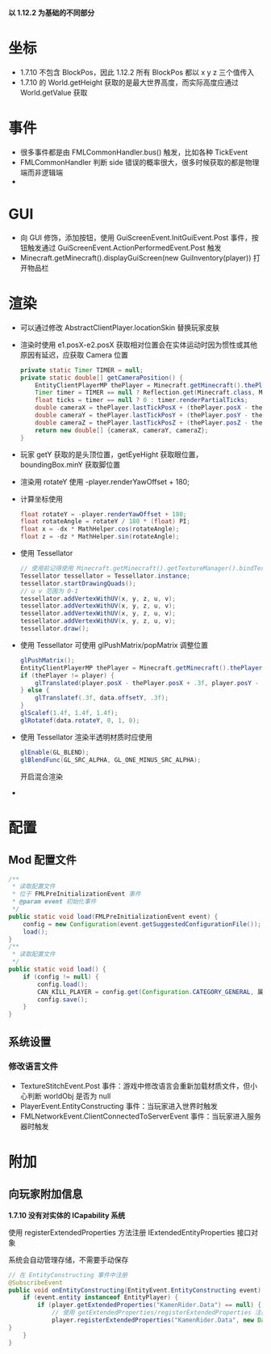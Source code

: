 **以 1.12.2 为基础的不同部分**

# 坐标

- 1.7.10 不包含 BlockPos，因此 1.12.2 所有 BlockPos 都以 x y z 三个值传入
- 1.7.10 的 World.getHeight 获取的是最大世界高度，而实际高度应通过 World.getValue 获取

# 事件

- 很多事件都是由 FMLCommonHandler.bus() 触发，比如各种 TickEvent
- FMLCommonHandler 判断 side 错误的概率很大，很多时候获取的都是物理端而非逻辑端
- 

# GUI

- 向 GUI 修饰，添加按钮，使用 GuiScreenEvent.InitGuiEvent.Post 事件，按钮触发通过 GuiScreenEvent.ActionPerformedEvent.Post 触发
- Minecraft.getMinecraft().displayGuiScreen(new GuiInventory(player)) 打开物品栏

# 渲染

- 可以通过修改 AbstractClientPlayer.locationSkin 替换玩家皮肤

- 渲染时使用 e1.posX-e2.posX 获取相对位置会在实体运动时因为惯性或其他原因有延迟，应获取 Camera 位置

  ```java
  private static Timer TIMER = null;
  private static double[] getCameraPosition() {
      EntityClientPlayerMP thePlayer = Minecraft.getMinecraft().thePlayer;
      Timer timer = TIMER == null ? Reflection.get(Minecraft.class, Minecraft.getMinecraft(), null, Timer.class) : TIMER;
      float ticks = timer == null ? 0 : timer.renderPartialTicks;
      double cameraX = thePlayer.lastTickPosX + (thePlayer.posX - thePlayer.lastTickPosX) * ticks;
      double cameraY = thePlayer.lastTickPosY + (thePlayer.posY - thePlayer.lastTickPosY) * ticks;
      double cameraZ = thePlayer.lastTickPosZ + (thePlayer.posZ - thePlayer.lastTickPosZ) * ticks;
      return new double[] {cameraX, cameraY, cameraZ};
  }
  ```

  

- 玩家 getY 获取的是头顶位置，getEyeHight 获取眼位置，boundingBox.minY 获取脚位置

- 渲染用 rotateY 使用 -player.renderYawOffset + 180;

- 计算坐标使用

  ```java
  float rotateY = -player.renderYawOffset + 180;
  float rotateAngle = rotateY / 180 * (float) PI;
  float x = -dx * MathHelper.cos(rotateAngle);
  float z = -dz * MathHelper.sin(rotateAngle);
  ```

  

- 使用 Tessellator

  ```java
  // 使用前记得使用 Minecraft.getMinecraft().getTextureManager().bindTexture 绑定材质
  Tessellator tessellator = Tessellator.instance;
  tessellator.startDrawingQuads();
  // u v 范围为 0-1
  tessellator.addVertexWithUV(x, y, z, u, v);
  tessellator.addVertexWithUV(x, y, z, u, v);
  tessellator.addVertexWithUV(x, y, z, u, v);
  tessellator.addVertexWithUV(x, y, z, u, v);
  tessellator.draw();
  ```

  

- 使用 Tessellator 可使用 glPushMatrix/popMatrix 调整位置

  ```java
  glPushMatrix();
  EntityClientPlayerMP thePlayer = Minecraft.getMinecraft().thePlayer;
  if (thePlayer != player) {
      glTranslated(player.posX - thePlayer.posX + .3f, player.posY - thePlayer.posY, player.posZ - thePlayer.posZ + .3f);
  } else {
      glTranslatef(.3f, data.offsetY, .3f);
  }
  glScalef(1.4f, 1.4f, 1.4f);
  glRotatef(data.rotateY, 0, 1, 0);
  ```

  

- 使用 Tessellator 渲染半透明材质时应使用 

  ```java
  glEnable(GL_BLEND);
  glBlendFunc(GL_SRC_ALPHA, GL_ONE_MINUS_SRC_ALPHA);
  ```

  开启混合渲染

- 

# 配置

## Mod 配置文件

```java
/**
 * 读取配置文件
 * 位于 FMLPreInitializationEvent 事件
 * @param event 初始化事件
 */
public static void load(FMLPreInitializationEvent event) {
    config = new Configuration(event.getSuggestedConfigurationFile());
    load();
}
/**
 * 读取配置文件
 */
public static void load() {
    if (config != null) {
        config.load();
        CAN_KILL_PLAYER = config.get(Configuration.CATEGORY_GENERAL, 属性名, 默认值, 属性提示).getBoolean(); // getBoolean/Int/Double...各种获取
        config.save();
    }
}
```



## 系统设置

### 修改语言文件

- TextureStitchEvent.Post 事件：游戏中修改语言会重新加载材质文件，但小心判断 worldObj 是否为 null
- PlayerEvent.EntityConstructing 事件：当玩家进入世界时触发
- FMLNetworkEvent.ClientConnectedToServerEvent 事件：当玩家进入服务器时触发

# 附加

## 向玩家附加信息

**1.7.10 没有对实体的 ICapability 系统**

使用 registerExtendedProperties 方法注册 IExtendedEntityProperties 接口对象

系统会自动管理存储，不需要手动保存

```java
// 在 EntityConstructing 事件中注册
@SubscribeEvent
public void onEntityConstructing(EntityEvent.EntityConstructing event) {
    if (event.entity instanceof EntityPlayer) {
        if (player.getExtendedProperties("KamenRider.Data") == null) {
            // 使用 getExtendedProperties/registerExtendedProperties 注册 IExtendedEntityProperties 类型扩展属性
            player.registerExtendedProperties("KamenRider.Data", new Data(player));
}
    }
}
```

